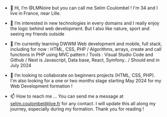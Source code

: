 - 👋 Hi, I’m @LMNoire but you can call me Selim Coulombel !
      I'm 34 and I live in France, near Lille.
  
- 👀 I’m interested in new technologies in every domains and I really enjoy the logic behind web development. But I also like nature, sport and seeing my friends outside 

- 🌱 I’m currently learning DWWM Web development and mobile, full stack, including for now : HTML, CSS, PHP / Algorithms, arrays, create and call functions in PHP using MVC pattern / Tools : Visual Studio Code and Github / Next is Javascript, Data base, React, Symfony.. / Should end in July 2024
  
- 💞️ I’m looking to collaborate on beginners projects (HTML, CSS, PHP). I'm also looking for a one or two months stage starting May 2024 for my Web Development formation ! 

- 📫 How to reach me ... You can send me a message at selim.coulombel@live.fr for any contact. I will update this all along my journey, especially during my formation. Thank you for reading !
  
<!---
LMNoire/LMNoire is a ✨ special ✨ repository because its `README.md` (this file) appears on your GitHub profile.
You can click the Preview link to take a look at your changes.
--->
